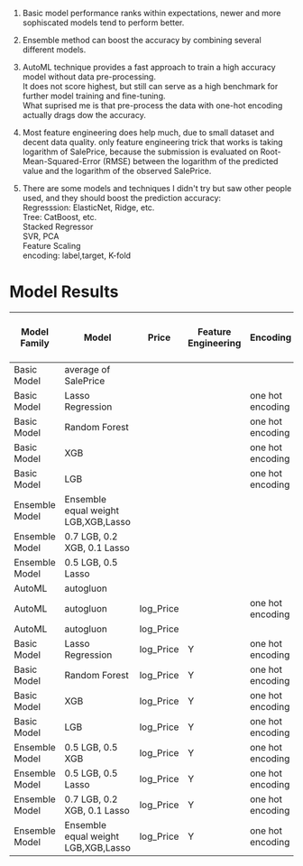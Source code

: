 
1. Basic model performance ranks within expectations, newer and more sophiscated models tend to perform better.
2. Ensemble method can boost the accuracy by combining several different models.

3. AutoML technique provides a fast approach to train a high accuracy model without data pre-processing.</br>
  It does not score highest, but still can serve as a high benchmark for further model training and fine-tuning.</br>
  What suprised me is that pre-process the data with one-hot encoding actually drags dow the accuracy.

4. Most feature engineering does help much, due to small dataset and decent data quality.
  only feature engineering trick that works is taking logarithm of SalePrice, because the submission is evaluated on Root-Mean-Squared-Error (RMSE) between the logarithm of the predicted value and the logarithm of the observed SalePrice.

5. There are some models and techniques I didn't try but saw other people used, and they should boost the prediction accuracy:</br>
    Regresssion: ElasticNet, Ridge, etc.</br>
    Tree: CatBoost, etc.</br>
    Stacked Regressor</br>
    SVR, PCA</br>
    Feature Scaling</br>
    encoding: label,target, K-fold</br>

# Model Results

| Model Family   | Model                               | Price     | Feature Engineering | Encoding         | Score</br>(lower the better) |
|----------------|-------------------------------------|-----------|---------------------|------------------|-------------------------|
| Basic Model    | average of SalePrice                |           |                     |                  | 0.42672                 |
| Basic Model    | Lasso Regression                    |           |                     | one hot encoding | 0.14155                 |
| Basic Model    | Random Forest                       |           |                     | one hot encoding | 0.1497                  |
| Basic Model    | XGB                                 |           |                     | one hot encoding | 0.13466                 |
| Basic Model    | LGB                                 |           |                     | one hot encoding | 0.13188                 |
| Ensemble Model | Ensemble equal weight LGB,XGB,Lasso |           |                     |                  | 0.12448                 |
| Ensemble Model | 0.7 LGB, 0.2 XGB, 0.1 Lasso         |           |                     |                  | 0.12761                 |
| Ensemble Model | 0.5 LGB, 0.5 Lasso                  |           |                     |                  | 0.12415 :sparkles: Best |
| AutoML         | autogluon                           |           |                     |                  | 0.13209                 |
| AutoML         | autogluon                           | log_Price |                     | one hot encoding | 0.12852                 |
| AutoML         | autogluon                           | log_Price |                     |                  | 0.12614                 |
| Basic Model    | Lasso Regression                    | log_Price | Y                   | one hot encoding | 0.23122                 |
| Basic Model    | Random Forest                       | log_Price | Y                   | one hot encoding | 0.14559                 |
| Basic Model    | XGB                                 | log_Price | Y                   | one hot encoding | 0.12772                 |
| Basic Model    | LGB                                 | log_Price | Y                   | one hot encoding | 0.1293                  |
| Ensemble Model | 0.5 LGB, 0.5 XGB                    | log_Price | Y                   | one hot encoding | 0.12564                 |
| Ensemble Model | 0.5 LGB, 0.5 Lasso                  | log_Price | Y                   | one hot encoding | 0.16864                 |
| Ensemble Model | 0.7 LGB, 0.2 XGB, 0.1 Lasso         | log_Price | Y                   | one hot encoding | 0.1318                  |
| Ensemble Model | Ensemble equal weight LGB,XGB,Lasso | log_Price | Y                   | one hot encoding | 0.14942                 |
